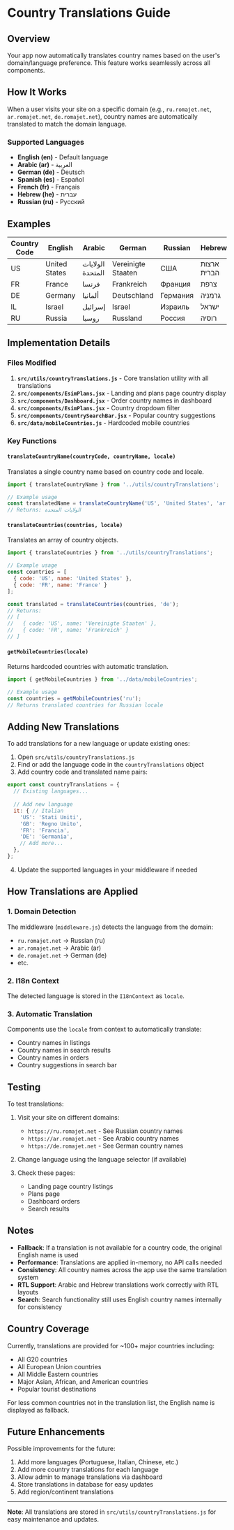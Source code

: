 # Country Translations Guide

## Overview
Your app now automatically translates country names based on the user's domain/language preference. This feature works seamlessly across all components.

## How It Works

When a user visits your site on a specific domain (e.g., `ru.romajet.net`, `ar.romajet.net`, `de.romajet.net`), country names are automatically translated to match the domain language.

### Supported Languages
- **English (en)** - Default language
- **Arabic (ar)** - العربية
- **German (de)** - Deutsch
- **Spanish (es)** - Español
- **French (fr)** - Français
- **Hebrew (he)** - עברית
- **Russian (ru)** - Русский

## Examples

| Country Code | English | Arabic | German | Russian | Hebrew |
|--------------|---------|---------|--------|---------|--------|
| US | United States | الولايات المتحدة | Vereinigte Staaten | США | ארצות הברית |
| FR | France | فرنسا | Frankreich | Франция | צרפת |
| DE | Germany | ألمانيا | Deutschland | Германия | גרמניה |
| IL | Israel | إسرائيل | Israel | Израиль | ישראל |
| RU | Russia | روسيا | Russland | Россия | רוסיה |

## Implementation Details

### Files Modified
1. **`src/utils/countryTranslations.js`** - Core translation utility with all translations
2. **`src/components/EsimPlans.jsx`** - Landing and plans page country display
3. **`src/components/Dashboard.jsx`** - Order country names in dashboard
4. **`src/components/EsimPlans.jsx`** - Country dropdown filter
5. **`src/components/CountrySearchBar.jsx`** - Popular country suggestions
6. **`src/data/mobileCountries.js`** - Hardcoded mobile countries

### Key Functions

#### `translateCountryName(countryCode, countryName, locale)`
Translates a single country name based on country code and locale.

```javascript
import { translateCountryName } from '../utils/countryTranslations';

// Example usage
const translatedName = translateCountryName('US', 'United States', 'ar');
// Returns: الولايات المتحدة
```

#### `translateCountries(countries, locale)`
Translates an array of country objects.

```javascript
import { translateCountries } from '../utils/countryTranslations';

// Example usage
const countries = [
  { code: 'US', name: 'United States' },
  { code: 'FR', name: 'France' }
];

const translated = translateCountries(countries, 'de');
// Returns:
// [
//   { code: 'US', name: 'Vereinigte Staaten' },
//   { code: 'FR', name: 'Frankreich' }
// ]
```

#### `getMobileCountries(locale)`
Returns hardcoded countries with automatic translation.

```javascript
import { getMobileCountries } from '../data/mobileCountries';

// Example usage
const countries = getMobileCountries('ru');
// Returns translated countries for Russian locale
```

## Adding New Translations

To add translations for a new language or update existing ones:

1. Open `src/utils/countryTranslations.js`
2. Find or add the language code in the `countryTranslations` object
3. Add country code and translated name pairs:

```javascript
export const countryTranslations = {
  // Existing languages...
  
  // Add new language
  it: { // Italian
    'US': 'Stati Uniti',
    'GB': 'Regno Unito',
    'FR': 'Francia',
    'DE': 'Germania',
    // Add more...
  },
};
```

4. Update the supported languages in your middleware if needed

## How Translations are Applied

### 1. Domain Detection
The middleware (`middleware.js`) detects the language from the domain:
- `ru.romajet.net` → Russian (ru)
- `ar.romajet.net` → Arabic (ar)
- `de.romajet.net` → German (de)
- etc.

### 2. I18n Context
The detected language is stored in the `I18nContext` as `locale`.

### 3. Automatic Translation
Components use the `locale` from context to automatically translate:
- Country names in listings
- Country names in search results
- Country names in orders
- Country suggestions in search bar

## Testing

To test translations:

1. Visit your site on different domains:
   - `https://ru.romajet.net` - See Russian country names
   - `https://ar.romajet.net` - See Arabic country names
   - `https://de.romajet.net` - See German country names

2. Change language using the language selector (if available)

3. Check these pages:
   - Landing page country listings
   - Plans page
   - Dashboard orders
   - Search results

## Notes

- **Fallback**: If a translation is not available for a country code, the original English name is used
- **Performance**: Translations are applied in-memory, no API calls needed
- **Consistency**: All country names across the app use the same translation system
- **RTL Support**: Arabic and Hebrew translations work correctly with RTL layouts
- **Search**: Search functionality still uses English country names internally for consistency

## Country Coverage

Currently, translations are provided for ~100+ major countries including:
- All G20 countries
- All European Union countries
- All Middle Eastern countries
- Major Asian, African, and American countries
- Popular tourist destinations

For less common countries not in the translation list, the English name is displayed as fallback.

## Future Enhancements

Possible improvements for the future:
1. Add more languages (Portuguese, Italian, Chinese, etc.)
2. Add more country translations for each language
3. Allow admin to manage translations via dashboard
4. Store translations in database for easy updates
5. Add region/continent translations

---

**Note**: All translations are stored in `src/utils/countryTranslations.js` for easy maintenance and updates.

